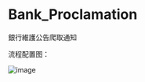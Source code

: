 # Bank_Proclamation

銀行維護公告爬取通知

流程配置图：

![image](https://github.com/terry-ian/bank_proclamation/blob/master/images/flowchart.PNG)
